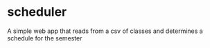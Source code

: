 # scheduler

A simple web app that reads from a csv of classes and determines a schedule for the semester
